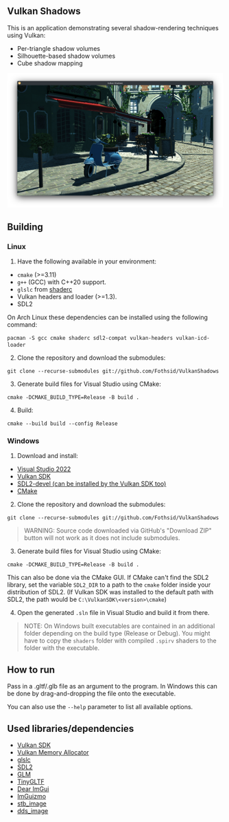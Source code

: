 Vulkan Shadows
---

This is an application demonstrating several shadow-rendering techniques using Vulkan:
- Per-triangle shadow volumes
- Silhouette-based shadow volumes
- Cube shadow mapping

![vulkan-shadows-demo](screenshot.png)

## Building

### Linux

1. Have the following available in your environment:  
- `cmake` (>=3.11)
- `g++` (GCC) with C++20 support.
- `glslc` from [shaderc](https://github.com/google/shaderc)
- Vulkan headers and loader (>=1.3).
- SDL2

On Arch Linux these dependencies can be installed using the following command:
```
pacman -S gcc cmake shaderc sdl2-compat vulkan-headers vulkan-icd-loader
```

2. Clone the repository and download the submodules:  
```
git clone --recurse-submodules git://github.com/Fothsid/VulkanShadows
```

3. Generate build files for Visual Studio using CMake:
```
cmake -DCMAKE_BUILD_TYPE=Release -B build .
```

4. Build:
```
cmake --build build --config Release
```

### Windows

1. Download and install:  
- [Visual Studio 2022](https://visualstudio.microsoft.com/)
- [Vulkan SDK](https://vulkan.lunarg.com/sdk/home)
- [SDL2-devel (can be installed by the Vulkan SDK too)](https://github.com/libsdl-org/SDL/releases/tag/release-2.32.4)
- [CMake](https://cmake.org/download/)

2. Clone the repository and download the submodules:  
```
git clone --recurse-submodules git://github.com/Fothsid/VulkanShadows
```

> WARNING: Source code downloaded via GitHub's "Download ZIP" button will not work as it does not include submodules.

3. Generate build files for Visual Studio using CMake:
```
cmake -DCMAKE_BUILD_TYPE=Release -B build .
```
This can also be done via the CMake GUI. If CMake can't find the SDL2 library, set the variable `SDL2_DIR` to a path to the `cmake` folder inside your distribution of SDL2. (If Vulkan SDK was installed to the default path with SDL2, the path would be `C:\VulkanSDK\<version>\cmake`)

4. Open the generated `.sln` file in Visual Studio and build it from there.

> NOTE: On Windows built executables are contained in an additional folder depending on the build type (Release or Debug). You might have to copy the `shaders` folder with compiled `.spirv` shaders to the folder with the executable.

## How to run

Pass in a .gltf/.glb file as an argument to the program. In Windows this can be done by drag-and-dropping the file onto the executable.

You can also use the `--help` parameter to list all available options.

## Used libraries/dependencies

- [Vulkan SDK](https://vulkan.lunarg.com/)
- [Vulkan Memory Allocator](https://gpuopen.com/vulkan-memory-allocator/)
- [glslc](https://github.com/google/shaderc)
- [SDL2](https://www.libsdl.org/)
- [GLM](https://github.com/g-truc/glm)
- [TinyGLTF](https://github.com/syoyo/tinygltf)
- [Dear ImGui](https://github.com/ocornut/imgui)
- [ImGuizmo](https://github.com/CedricGuillemet/ImGuizmo)
- [stb_image](https://github.com/nothings/stb)
- [dds_image](https://github.com/spnda/dds_image)
